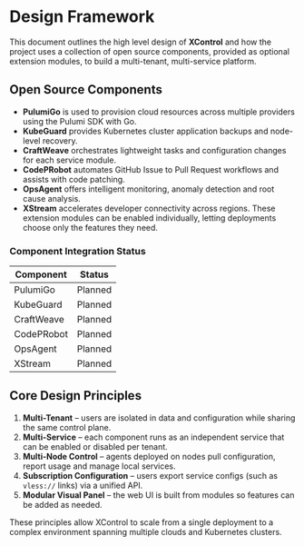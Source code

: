 # Design Framework

This document outlines the high level design of **XControl** and how the project uses a collection of open source components, provided as optional extension modules, to build a multi-tenant, multi-service platform.

## Open Source Components

- **PulumiGo** is used to provision cloud resources across multiple providers using the Pulumi SDK with Go.
- **KubeGuard** provides Kubernetes cluster application backups and node-level recovery.
- **CraftWeave** orchestrates lightweight tasks and configuration changes for each service module.
- **CodePRobot** automates GitHub Issue to Pull Request workflows and assists with code patching.
- **OpsAgent** offers intelligent monitoring, anomaly detection and root cause analysis.
- **XStream** accelerates developer connectivity across regions.
These extension modules can be enabled individually, letting deployments choose only the features they need.

### Component Integration Status

| Component | Status |
|-----------|--------|
| PulumiGo | Planned |
| KubeGuard | Planned |
| CraftWeave | Planned |
| CodePRobot | Planned |
| OpsAgent | Planned |
| XStream | Planned |

## Core Design Principles

1. **Multi-Tenant** – users are isolated in data and configuration while sharing the same control plane.
2. **Multi-Service** – each component runs as an independent service that can be enabled or disabled per tenant.
3. **Multi-Node Control** – agents deployed on nodes pull configuration, report usage and manage local services.
4. **Subscription Configuration** – users export service configs (such as `vless://` links) via a unified API.
5. **Modular Visual Panel** – the web UI is built from modules so features can be added as needed.

These principles allow XControl to scale from a single deployment to a complex environment spanning multiple clouds and Kubernetes clusters.
